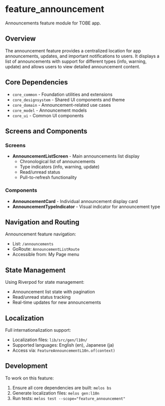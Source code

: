 # feature_announcement

Announcements feature module for TOBE app.

## Overview

The announcement feature provides a centralized location for app announcements, updates, and important notifications to users. It displays a list of announcements with support for different types (info, warning, update) and allows users to view detailed announcement content.

## Core Dependencies

- `core_common` - Foundation utilities and extensions
- `core_designsystem` - Shared UI components and theme
- `core_domain` - Announcement-related use cases
- `core_model` - Announcement models
- `core_ui` - Common UI components

## Screens and Components

### Screens
- **AnnouncementListScreen** - Main announcements list display
  - Chronological list of announcements
  - Type indicators (info, warning, update)
  - Read/unread status
  - Pull-to-refresh functionality

### Components
- **AnnouncementCard** - Individual announcement display card
- **AnnouncementTypeIndicator** - Visual indicator for announcement type

## Navigation and Routing

Announcement feature navigation:
- List: `/announcements`
- GoRoute: `AnnouncementListRoute`
- Accessible from: My Page menu

## State Management

Using Riverpod for state management:
- Announcement list state with pagination
- Read/unread status tracking
- Real-time updates for new announcements

## Localization

Full internationalization support:
- Localization files: `lib/src/gen/l10n/`
- Supported languages: English (en), Japanese (ja)
- Access via: `FeatureAnnouncementL10n.of(context)`

## Development

To work on this feature:
1. Ensure all core dependencies are built: `melos bs`
2. Generate localization files: `melos gen:l10n`
3. Run tests: `melos test --scope="feature_announcement"`